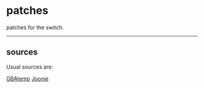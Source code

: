 # patches

patches for the switch.

----

## sources

Usual sources are:

[GBAtemp](https://gbatemp.net/threads/i-heard-that-you-guys-need-some-sweet-patches-for-atmosphere.521164/)
[Joonie](https://github.com/Joonie86/hekate)
